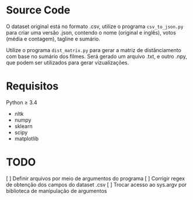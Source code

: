 # Source Code
O dataset original está no formato .csv, utilize o programa `csv_to_json.py` para criar uma versão .json, contendo o nome (original e inglês), votos (média e contagem), tagline e sumário.

Utilize o programa `dist_matrix.py` para gerar a matriz de distânciamento com base no sumário dos filmes. Será gerado um arquivo .txt, e outro .npy, que podem ser utilizados para gerar vizualizações.

# Requisitos
Python ≥ 3.4
* nltk
* numpy
* sklearn
* scipy
* matplotlib

# TODO
[ ] Definir arquivos por meio de argumentos do programa
[ ] Corrigir regex de obtenção dos campos do dataset .csv
[ ] Trocar acesso ao sys.argv por biblioteca de manipulação de argumentos

